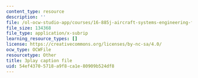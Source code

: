```yaml
---
content_type: resource
description: ''
file: /ol-ocw-studio-app/courses/16-885j-aircraft-systems-engineering-fall-2005/54ef43705718a9f8ca1e80909b524df8_Fo8v7juSgRw.srt
file_size: 134368
file_type: application/x-subrip
learning_resource_types: []
license: https://creativecommons.org/licenses/by-nc-sa/4.0/
ocw_type: OCWFile
resourcetype: Other
title: 3play caption file
uid: 54ef4370-5718-a9f8-ca1e-80909b524df8
---
```

